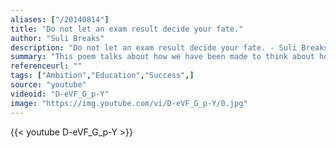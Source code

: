 ```yaml
---
aliases: ["/20140814"]
title: "Do not let an exam result decide your fate."
author: "Suli Breaks"
description: "Do not let an exam result decide your fate. - Suli Breaks quotes from GetInspired365.com"
summary: "This poem talks about how we have been made to think about how education and getting university degrees can give us opportunities to have a better chance in making our dream careers a reality. It also touches on how as individuals we are judged and tested by how well we perform on exams, but not all people perform well in exams so why are they made out to feel like they're dumb? The inconsistencies of the education system are really peeled open to reveal a deep problem that needs to be addressed"
referenceurl: ""
tags: ["Ambition","Education","Success",]
source: "youtube"
videoid: "D-eVF_G_p-Y"
image: "https://img.youtube.com/vi/D-eVF_G_p-Y/0.jpg"
---
```


{{< youtube D-eVF_G_p-Y >}}
